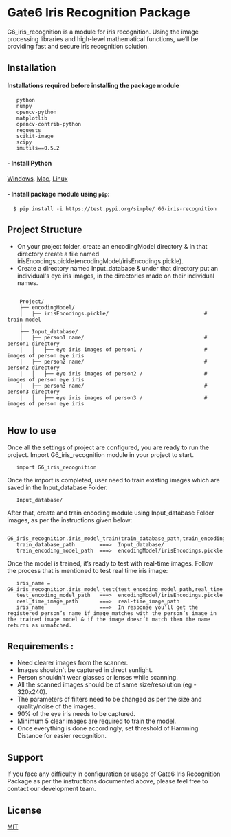 # Gate6 Iris Recognition Package
   G6_iris_recognition is a module for iris recognition.   Using the image processing libraries and high-level mathematical functions, we’ll be providing fast and secure iris recognition solution. 

## Installation 

#### Installations required before installing the package module
  ```
     python 
     numpy
     opencv-python
     matplotlib
     opencv-contrib-python
     requests
     scikit-image
     scipy
     imutils==0.5.2
  ```  
  
#### - Install Python

[Windows](http://timmyreilly.azurewebsites.net/python-flask-windows-development-environment-setup/), [Mac](http://docs.python-guide.org/en/latest/starting/install/osx/), [Linux](https://docs.aws.amazon.com/cli/latest/userguide/awscli-install-linux-python.html)


#### - Install package module using ``pip``:
  ```
    $ pip install -i https://test.pypi.org/simple/ G6-iris-recognition
  ```  
  
## Project Structure
  
  - On your project folder, create an encodingModel directory & in that directory create a file named irisEncodings.pickle(encodingModel/irisEncodings.pickle).
  - Create a directory named Input_database & under that directory put an individual's eye iris images, in the directories made on their individual names.


```shell

    Project/
    ├── encodingModel/
    │   ├── irisEncodings.pickle/                               # train model
    | 
    ├── Input_database/ 
    │   ├── person1 name/                                       # person1 directory
    |   │   ├── eye iris images of person1 /                    # images of person eye iris
    │   ├── person2 name/                                       # person2 directory
    |   │   ├── eye iris images of person2 /                    # images of person eye iris
    │   ├── person3 name/                                       # person3 directory
    |   │   ├── eye iris images of person3 /                    # images of person eye iris                   
 
```

 

## How to use

Once all the settings of project are configured, you are ready to run the project. Import G6_iris_recognition module in your project to start.


```shell
   import G6_iris_recognition
```

Once the import is completed, user need to train existing images which are saved in the Input_database Folder.

```shell
   Input_database/
```

After that, create and train encoding module using Input_database Folder images, as per the instructions given below:


```shell
   G6_iris_recognition.iris_model_train(train_database_path,train_encoding_model_path)
   train_database_path        ===>  Input_database/
   train_encoding_model_path  ===>  encodingModel/irisEncodings.pickle
```

Once the model is trained, it’s ready to test with real-time images. Follow the process that is mentioned to test real time iris image:

```shell
   iris_name = G6_iris_recognition.iris_model_test(test_encoding_model_path,real_time_image_path) 
   test_encoding_model_path   ===>  encodingModel/irisEncodings.pickle
   real_time_image_path       ===>  real-time_image_path
   iris_name                  ===>  In response you’ll get the registered person’s name if image matches with the person’s image in the trained image model & if the image doesn’t match then the name returns as unmatched.
```


## Requirements :

  * Need clearer images from the scanner.
  * Images shouldn't be captured in direct sunlight.
  * Person shouldn't wear glasses or lenses while scanning.
  * All the scanned images should be of same size/resolution (eg - 320x240).
  * The parameters of filters need to be changed as per the size and quality/noise of the images.
  * 90% of the eye iris needs to be captured.
  * Minimum 5 clear images are required to train the model.
  * Once everything is done accordingly, set threshold of Hamming Distance for easier recognition.



## Support

If you face any difficulty in configuration or usage of Gate6 Iris Recognition Package as per the instructions documented above, please feel free to contact our development team.

## License

[MIT](LICENSE)
